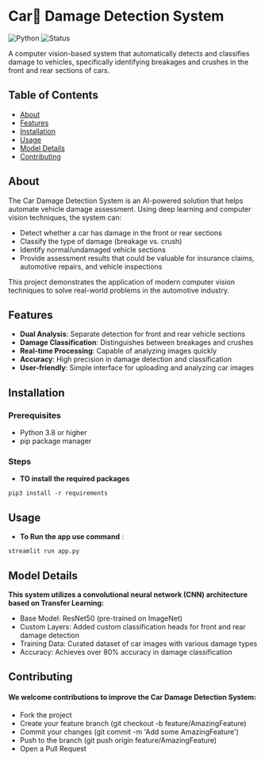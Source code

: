 # Car🚗 Damage Detection System

![Python](https://img.shields.io/badge/python-3.8%2B-blue)
![Status](https://img.shields.io/badge/status-active-success)

A computer vision-based system that automatically detects and classifies damage to vehicles, specifically identifying breakages and crushes in the front and rear sections of cars.

## Table of Contents
- [About](#about)
- [Features](#features)
- [Installation](#installation)
- [Usage](#usage)
- [Model Details](#model-details)
- [Contributing](#contributing)


## About

The Car Damage Detection System is an AI-powered solution that helps automate vehicle damage assessment. Using deep learning and computer vision techniques, the system can:

- Detect whether a car has damage in the front or rear sections
- Classify the type of damage (breakage vs. crush)
- Identify normal/undamaged vehicle sections
- Provide assessment results that could be valuable for insurance claims, automotive repairs, and vehicle inspections

This project demonstrates the application of modern computer vision techniques to solve real-world problems in the automotive industry.

## Features

- **Dual Analysis**: Separate detection for front and rear vehicle sections
- **Damage Classification**: Distinguishes between breakages and crushes
- **Real-time Processing**: Capable of analyzing images quickly
- **Accuracy**: High precision in damage detection and classification
- **User-friendly**: Simple interface for uploading and analyzing car images


## Installation

### Prerequisites
- Python 3.8 or higher
- pip package manager

### Steps
- **TO install the required packages**
```commandline
pip3 install -r requirements
```

## Usage
- **To Run the app use command** : 
```commandline
streamlit run app.py
```

## Model Details
**This system utilizes a convolutional neural network (CNN) architecture based on Transfer Learning:**

- Base Model: ResNet50 (pre-trained on ImageNet)
- Custom Layers: Added custom classification heads for front and rear damage detection
- Training Data: Curated dataset of car images with various damage types
- Accuracy: Achieves over 80% accuracy in damage classification


  
## Contributing

#### We welcome contributions to improve the Car Damage Detection System:

- Fork the project
- Create your feature branch (git checkout -b feature/AmazingFeature)
- Commit your changes (git commit -m 'Add some AmazingFeature')
- Push to the branch (git push origin feature/AmazingFeature)
- Open a Pull Request




